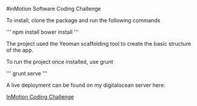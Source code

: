 #inMotion Software Coding Challenge

To install, clone the package and run the following commands

'''
npm install
bower install
'''

The project used the Yeoman scaffolding tool to create the basic structure of the app.

To run the project once installed, use grunt

'''
grunt serve
'''

A live deployment can be found on my digitalocean server here:

[InMotion Coding Challenge](http://45.55.251.230/#/)
